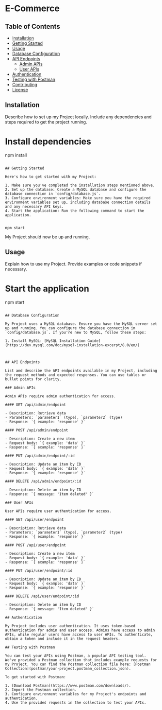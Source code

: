 # E-Commerce

## Table of Contents

- [Installation](#installation)
- [Getting Started](#getting-started)
- [Usage](#usage)
- [Database Configuration](#database-configuration)
- [API Endpoints](#api-endpoints)
  - [Admin APIs](#admin-apis)
  - [User APIs](#user-apis)
- [Authentication](#authentication)
- [Testing with Postman](#testing-with-postman)
- [Contributing](#contributing)
- [License](#license)

## Installation

Describe how to set up my Project locally. Include any dependencies and steps required to get the project running.


# Install dependencies
npm install
```

## Getting Started

Here's how to get started with my Project:

1. Make sure you've completed the installation steps mentioned above.
2. Set up the database: Create a MySQL database and configure the database connection in `config/database.js`.
3. Configure environment variables: Make sure you have the required environment variables set up, including database connection details and any necessary API keys.
4. Start the application: Run the following command to start the application.


npm start
```

My Project should now be up and running.

## Usage

Explain how to use my Project. Provide examples or code snippets if necessary.


# Start the application
npm start
```

## Database Configuration

My Project uses a MySQL database. Ensure you have the MySQL server set up and running. You can configure the database connection in `config/database.js`. If you're new to MySQL, follow these steps:

1. Install MySQL: [MySQL Installation Guide](https://dev.mysql.com/doc/mysql-installation-excerpt/8.0/en/)



## API Endpoints

List and describe the API endpoints available in my Project, including the request methods and expected responses. You can use tables or bullet points for clarity.

### Admin APIs

Admin APIs require admin authentication for access.

#### GET /api/admin/endpoint

- Description: Retrieve data
- Parameters: `parameter1` (type), `parameter2` (type)
- Response: `{ example: 'response' }`

#### POST /api/admin/endpoint

- Description: Create a new item
- Request body: `{ example: 'data' }`
- Response: `{ example: 'response' }`

#### PUT /api/admin/endpoint/:id

- Description: Update an item by ID
- Request body: `{ example: 'data' }`
- Response: `{ example: 'response' }`

#### DELETE /api/admin/endpoint/:id

- Description: Delete an item by ID
- Response: `{ message: 'Item deleted' }`

### User APIs

User APIs require user authentication for access.

#### GET /api/user/endpoint

- Description: Retrieve data
- Parameters: `parameter1` (type), `parameter2` (type)
- Response: `{ example: 'response' }`

#### POST /api/user/endpoint

- Description: Create a new item
- Request body: `{ example: 'data' }`
- Response: `{ example: 'response' }`

#### PUT /api/user/endpoint/:id

- Description: Update an item by ID
- Request body: `{ example: 'data' }`
- Response: `{ example: 'response' }`

#### DELETE /api/user/endpoint/:id

- Description: Delete an item by ID
- Response: `{ message: 'Item deleted' }`

## Authentication

My Project includes user authentication. It uses token-based authentication for admin and user access. Admins have access to admin APIs, while regular users have access to user APIs. To authenticate, obtain a token and include it in the request headers.

## Testing with Postman

You can test your APIs using Postman, a popular API testing tool. We've provided a Postman collection that includes example requests for my Project. You can find the Postman collection file here: [Postman Collection](postman/your-project.postman_collection.json).

To get started with Postman:

1. [Download Postman](https://www.postman.com/downloads/).
2. Import the Postman collection.
3. Configure environment variables for my Project's endpoints and authentication.
4. Use the provided requests in the collection to test your APIs.
